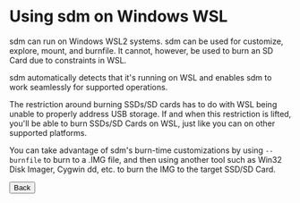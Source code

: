# Using sdm on Windows WSL

sdm can run on Windows WSL2 systems. sdm can be used for customize, explore, mount, and burnfile. It cannot, however, be used to burn an SD Card due to constraints in WSL.

sdm automatically detects that it's running on WSL and enables sdm to work seamlessly for supported operations. 

The restriction around burning SSDs/SD cards has to do with WSL being unable to properly address USB storage. If and when this restriction is lifted, you'll be able to burn SSDs/SD Cards on WSL, just like you can on other supported platforms.

You can take advantage of sdm's burn-time customizations by using `--burnfile` to burn to a .IMG file, and then using another tool such as Win32 Disk Imager, Cygwin dd, etc. to burn the IMG to the target SSD/SD Card.
<br>
<form>
<input type="button" value="Back" onclick="history.back()">
</form>
